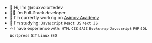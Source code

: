 - 👋 Hi, I’m @rouxvolontedev
- 👨‍💻 I'm Full-Stack developer
- 💼 I'm currently working on [Asimov Academy](https://asimov.academy/)
- 📕 I'm studying: `Javascript` `React JS` `Next JS`
- ⭐ I have experience with: `HTML` `CSS` `SASS` `Bootstrap` `Javascript` `PHP` `SQL` `Wordpress` `GIT` `Linux` `SEO`
